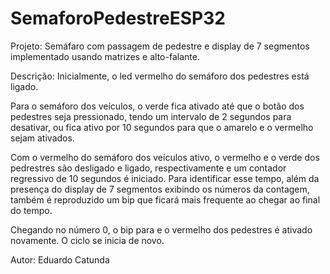 # SemaforoPedestreESP32
Projeto: Semáfaro com passagem de pedestre e display de 7 segmentos implementado usando matrizes e alto-falante.

Descrição:
Inicialmente, o led vermelho do semáforo dos pedestres está ligado.

Para o semáforo dos veículos, o verde fica ativado até que o botão dos pedestres
seja pressionado, tendo um intervalo de 2 segundos para desativar, 
ou fica ativo por 10 segundos para que o amarelo e o vermelho sejam ativados.

Com o vermelho do semáforo dos veículos ativo, o vermelho e o verde dos 
pedrestres são desligado e ligado, respectivamente e um contador regressivo de
10 segundos é iniciado.
Para identificar esse tempo, além da presença do display de 7 segmentos exibindo
os números da contagem, também é reproduzido um bip que ficará mais frequente 
ao chegar ao final do tempo.

Chegando no número 0, o bip para e o vermelho dos pedestres é ativado novamente.
O ciclo se inicia de novo.

Autor: Eduardo Catunda
